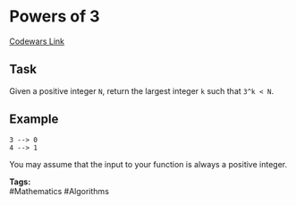 # Powers of 3

[Codewars Link](https://www.codewars.com/kata/57be674b93687de78c0001d9/python)

## Task
Given a positive integer `N`, return the largest integer `k` such that `3^k < N`.

## Example

```
3 --> 0
4 --> 1
```

You may assume that the input to your function is always a positive integer.

**Tags:**  
#Mathematics #Algorithms